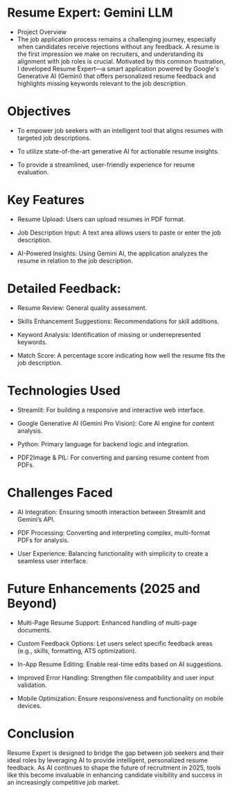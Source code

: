 # Resume Expert: Gemini LLM
- Project Overview
 - The job application process remains a challenging journey, especially when candidates receive rejections without any feedback. A resume is the first impression we make on recruiters, and understanding its alignment with job roles is crucial. Motivated by this common frustration, I developed Resume Expert—a smart application powered by Google's Generative AI (Gemini) that offers personalized resume feedback and highlights missing keywords relevant to the job description.

# Objectives
- To empower job seekers with an intelligent tool that aligns resumes with targeted job descriptions.

- To utilize state-of-the-art generative AI for actionable resume insights.

- To provide a streamlined, user-friendly experience for resume evaluation.

# Key Features
- Resume Upload: Users can upload resumes in PDF format.

- Job Description Input: A text area allows users to paste or enter the job description.

- AI-Powered Insights: Using Gemini AI, the application analyzes the resume in relation to the job description.

# Detailed Feedback:

- Resume Review: General quality assessment.

- Skills Enhancement Suggestions: Recommendations for skill additions.

- Keyword Analysis: Identification of missing or underrepresented keywords.

- Match Score: A percentage score indicating how well the resume fits the job description.

# Technologies Used
- Streamlit: For building a responsive and interactive web interface.

- Google Generative AI (Gemini Pro Vision): Core AI engine for content analysis.

- Python: Primary language for backend logic and integration.

- PDF2Image & PIL: For converting and parsing resume content from PDFs.

# Challenges Faced
- AI Integration: Ensuring smooth interaction between Streamlit and Gemini’s API.

- PDF Processing: Converting and interpreting complex, multi-format PDFs for analysis.

- User Experience: Balancing functionality with simplicity to create a seamless user interface.

# Future Enhancements (2025 and Beyond)
- Multi-Page Resume Support: Enhanced handling of multi-page documents.

- Custom Feedback Options: Let users select specific feedback areas (e.g., skills, formatting, ATS optimization).

- In-App Resume Editing: Enable real-time edits based on AI suggestions.

- Improved Error Handling: Strengthen file compatibility and user input validation.

- Mobile Optimization: Ensure responsiveness and functionality on mobile devices.

# Conclusion
Resume Expert is designed to bridge the gap between job seekers and their ideal roles by leveraging AI to provide intelligent, personalized resume feedback. As AI continues to shape the future of recruitment in 2025, tools like this become invaluable in enhancing candidate visibility and success in an increasingly competitive job market.
